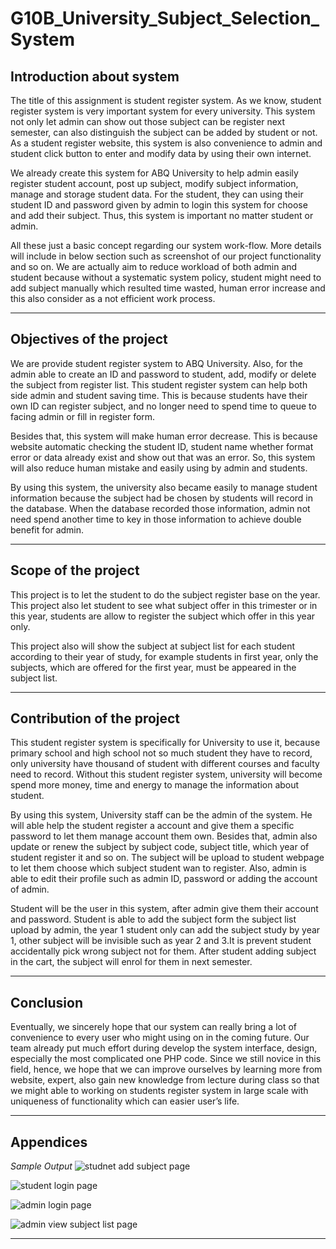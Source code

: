 # G10B_University_Subject_Selection_System

**Introduction about system**
-------------

The title of this assignment is student register system. As we know, student register system is very important system for every university. This system not only let admin can show out those subject can be register next semester, can also distinguish the subject can be added by student or not. As a student register website, this system is also convenience to admin and student click button to enter and modify data by using their own internet.

 We already create this system for ABQ University to help admin easily register student account, post up subject, modify subject information, manage and storage student data. For the student, they can using their student ID and password given by admin to login this system for choose and add their subject. Thus, this system is important no matter student or admin.

All these just a basic concept regarding our system work-flow. More details will include in below section such as screenshot of our project functionality and so on. We are actually aim to reduce workload of both admin and student because without a systematic system policy, student might need to add subject manually which resulted time wasted, human error increase and this also consider as a not efficient work process.


----------


**Objectives of the project**
-------------------

We are provide student register system to ABQ University. Also, for the admin able to create an ID and password to student, add, modify or delete the subject from register list. This student register system can help both side admin and student saving time. This is because students have their own ID can register subject, and no longer need to spend time to queue to facing admin or fill in register form.

Besides that, this system will make human error decrease. This is because website automatic checking the student ID, student name whether format error or data already exist and show out that was an error. So, this system will also reduce human mistake and easily using by admin and students.

By using this system, the university also became easily to manage student information because the subject had be chosen by students will record in the database. When the database recorded those information, admin not need spend another time to key in those information to achieve double benefit for admin.



----------

**Scope of the project**
-------------

This project is to let the student to do the subject register base on the year. This project also let student to see what subject offer in this trimester or in this year, students are allow to register the subject which offer in this year only. 

This project also will show the subject at subject list for each student according to their year of study, for example students in first year, only the subjects, which are offered for the first year, must be appeared in the subject list.


----------

**Contribution of the project**
-------------

This student register system is specifically for University to use it, because primary school and high school not so much student they have to record, only university have thousand of student with different courses and faculty need to record. Without this student register system, university will become spend more money, time and energy to manage the information about student.

By using this system, University staff can be the admin of the system. He will able help the  student register a account and give them a specific password to let them manage account them own. Besides that, admin also update or renew the subject by subject code, subject title, which year of student register it and so on. The subject will be upload to student webpage to let them choose which subject student wan to register. Also, admin is able to edit their profile such as admin ID, password or adding the account of admin.

Student will be the user in this system, after admin give them their account and password. Student is able to add the subject form the subject list upload by admin, the year 1 student only can add the subject study by year 1, other subject will be invisible such as year 2 and 3.It is prevent student accidentally pick wrong subject not for them. After student adding subject in the cart, the subject will enrol for them in next semester.


----------


**Conclusion**
--------------------

Eventually, we sincerely hope that our system can really bring a lot of convenience to every user who might using on in the coming future. Our team already put much effort during develop the system interface, design, especially the most complicated one PHP code. Since we still novice in this field, hence, we hope that we can improve ourselves by learning more from website, expert, also gain new knowledge from lecture during class so that we might able to working on students register system in large scale with uniqueness of functionality which can easier user’s life.

----------

**Appendices**
--------------------
*Sample Output*
![studnet add subject page](https://cloud.githubusercontent.com/assets/16029045/13040318/b0fa01bc-d3e5-11e5-8885-8c91d6307593.JPG)

![student login page](https://cloud.githubusercontent.com/assets/16029045/13040330/c6be3572-d3e5-11e5-987b-b2747acb997e.JPG)

![admin login page](https://cloud.githubusercontent.com/assets/16029045/13040337/cd04f6f0-d3e5-11e5-85e4-1dceadeeac40.JPG)

![admin view subject list page](https://cloud.githubusercontent.com/assets/16029045/13040361/004cddc0-d3e6-11e5-914f-8066e033a990.JPG)


----------
